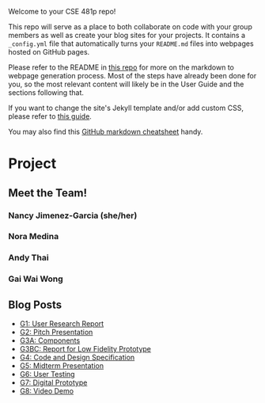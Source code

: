 Welcome to your CSE 481p repo!

This repo will serve as a place to both collaborate on code with your group members as well as create your blog sites for your projects. It contains a `_config.yml` file that automatically turns your `README.md` files into webpages hosted on GitHub pages.

Please refer to the README in [this repo](https://github.com/nicolas-van/easy-markdown-to-github-pages) for more on the markdown to webpage generation process. Most of the steps have already been done for you, so the most relevant content will likely be in the User Guide and the sections following that.

If you want to change the site's Jekyll template and/or add custom CSS, please refer to [this guide](https://docs.github.com/en/pages/setting-up-a-github-pages-site-with-jekyll/adding-a-theme-to-your-github-pages-site-using-jekyll).

You may also find this [GitHub markdown cheatsheet](https://www.markdownguide.org/cheat-sheet) handy.


# Project

## Meet the Team!
### Nancy Jimenez-Garcia (she/her)
### Nora Medina
### Andy Thai
### Gai Wai Wong

## Blog Posts
- [G1: User Research Report](./_posts/G1.md)
- [G2: Pitch Presentation](./_posts/G2.md)
- [G3A: Components](./_posts/G3AC.md)
- [G3BC: Report for Low Fidelity Prototype](./_posts/G3C.md)
- [G4: Code and Design Specification](./_posts/G4.md)
- [G5: Midterm Presentation](./_posts/G5.md)
- [G6: User Testing](./_posts/G6.md)
- [G7: Digital Prototype](./_posts/G7.md)
- [G8: Video Demo](./_posts/G8.md)